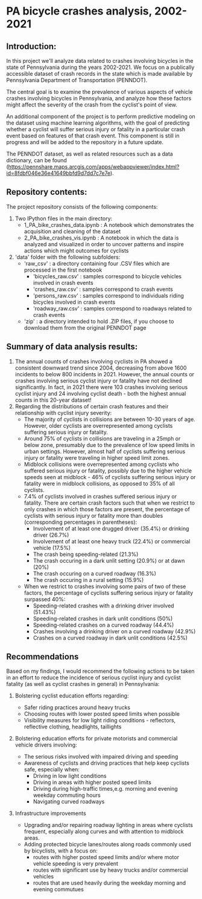 # PA bicycle crashes analysis, 2002-2021
 
## Introduction:
In this project we'll analyze data related to crashes involving bicycles in the state of Pennsylvania during the years 2002-2021. We focus on a publically accessible dataset of crash records in the state which is made available by Pennsylvania Department of Transportation (PENNDOT).

The central goal is to examine the prevalence of various aspects of vehicle crashes involving bicycles in Pennsylvania, and analyze how these factors might affect the severity of the crash from the cyclist's point of view.

An additional component of the project is to perform predictive modeling on the dataset using machine learning algorithms, with the goal of predicting whether a cyclist will suffer serious injury or fatality in a particular crash event based on features of that crash event.  This component is still in progress and will be added to the repository in a future update.

The PENNDOT dataset, as well as related resources such as a data dictionary, can be found (https://pennshare.maps.arcgis.com/apps/webappviewer/index.html?id=8fdbf046e36e41649bbfd9d7dd7c7e7e).

## Repository contents:

The project repository consists of the following components:
1. Two IPython files in the main directory:
    * 1_PA_bike_crashes_data.ipynb : A notebook which demonstrates the acquisition and cleaning of the dataset
    * 2_PA_bike_crashes_vis.ipynb : A notebook in which the data is analyzed and visualized in order to uncover patterns and inspire actions which might outcomes for cyclists
2. 'data' folder with the following subfolders:
    * 'raw_csv' : a directory containing four .CSV files which are processed in the first notebook
        * 'bicycles_raw.csv' : samples correspond to bicycle vehicles involved in crash events
        * 'crashes_raw.csv' : samples correspond to crash events
        * 'persons_raw.csv' : samples correspond to individuals riding bicycles involved in crash events
        * 'roadway_raw.csv' : samples correspond to roadways related to crash events
     * 'zip' : a directory intended to hold .ZIP files, if you choose to download them from the original PENNDOT page

## Summary of data analysis results:

1. The annual counts of crashes involving cyclists in PA showed a consistent downward trend since 2004, decreasing from above 1600 incidents to below 800 incidents in 2021.  However, the annual counts or crashes involving serious cyclist injury or fatality have not declined significantly.  In fact, in 2021 there were 103 crashes involving serious cyclist injury and 24 involving cyclist death - both the highest annual counts in this 20-year dataset!
2. Regarding the distributions of certain crash features and their relationship with cyclist injury severity:
    * The majority of cyclists in collisions are between 10-30 years of age.  However, older cyclists are overrepresented among cyclists suffering serious injury or fatality.
    * Around 75% of cyclists in collisions are traveling in a 25mph or below zone, presumably due to the prevalence of low speed limits in urban settings.  However, almost half of cyclists suffering serious injury or fatality were traveling in higher speed limit zones.
    * Midblock collisions were overrepresented among cyclists who suffered serious injury or fatality, possibly due to the higher vehicle speeds seen at midblock - 46% of cyclists suffering serious injury or fatality were in midblock collisions, as opposed to 35% of all cyclists.
    * 7.4% of cyclists involved in crashes suffered serious injury or fatality.  There are certain crash factors such that when we restrict to only crashes in which those factors are present, the percentage of cyclists with serious injury or fatality more than doubles (corresponding percentages in parentheses):
        * Involvement of at least one drugged driver (35.4%) or drinking driver (26.7%) 
        * Involvement of at least one heavy truck (22.4%) or commercial vehicle (17.5%)
        * The crash being speeding-related (21.3%)
        * The crash occuring in a dark unlit setting (20.9%) or at dawn (20%)
        * The crash occuring on a curved roadway (16.3%)
        * The crash occuring in a rural setting (15.9%)
    * When we restrict to crashes involving some pairs of two of these factors, the percentage of cyclists suffering serious injury or fatality surpassed 40%:
        * Speeding-related crashes with a drinking driver involved (51.43%)
        * Speeding-related crashes in dark unlit conditions (50%)
        * Speeding-related crashes on a curved roadway (44.4%)
        * Crashes involving a drinking driver on a curved roadway (42.9%)
        * Crashes on a curved roadway in dark unlit conditions (42.5%)

## Recommendations

Based on my findings, I would recommend the following actions to be taken in an effort to reduce the incidence of serious cyclist injury and cyclist fatality (as well as cyclist crashes in general) in Pennsylvania:

1. Bolstering cyclist education efforts regarding:
    * Safer riding practices around heavy trucks
    * Choosing routes with lower posted speed limits when possible
    * Visibility measures for low light riding conditions - reflectors, reflective clothing, headlights, taillights
    
2. Bolstering education efforts for private motorists and commercial vehicle drivers involving:
    * The serious risks involved with impaired driving and speeding
    * Awareness of cyclists and driving practices that help keep cyclists safe, especially when:
        * Driving in low light conditions
        * Driving in areas with higher posted speed limits
        * Driving during high-traffic times,e.g. morning and evening weekday commuting hours
        * Navigating curved roadways
3. Infrastructure improvements
    * Upgrading and/or repairing roadway lighting in areas where cyclists frequent, especially along curves and with attention to midblock areas.
    * Adding protected bicycle lanes/routes along roads commonly used by bicyclists, with a focus on:
        * routes with higher posted speed limits and/or where motor vehicle speeding is very prevalent
        * routes with significant use by heavy trucks and/or commercial vehicles
        * routes that are used heavily during the weekday morning and evening commutues
